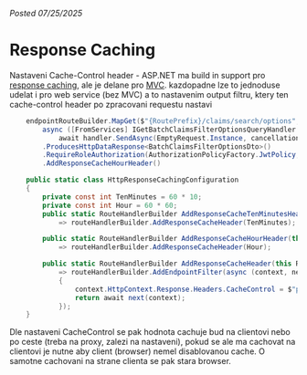 *Posted 07/25/2025*

# Response Caching

Nastaveni Cache-Control header - ASP.NET ma build in support pro [response caching](https://learn.microsoft.com/en-us/aspnet/core/performance/caching/response?view=aspnetcore-9.0), ale je delane pro [MVC](https://github.com/dotnet/aspnetcore/issues/58604). kazdopadne lze to jednoduse udelat i pro web service (bez MVC) a to nastavenim output filtru, ktery ten cache-control header po zpracovani requestu nastavi



```C#
    endpointRouteBuilder.MapGet($"{RoutePrefix}/claims/search/options",
        async ([FromServices] IGetBatchClaimsFilterOptionsQueryHandler handler, CancellationToken cancellationToken) =>
            await handler.SendAsync(EmptyRequest.Instance, cancellationToken))
        .ProducesHttpDataResponse<BatchClaimsFilterOptionsDto>()
        .RequireRoleAuthorization(AuthorizationPolicyFactory.JwtPolicy, HV2Roles.AP_HV2_SUPERVISOR, HV2Roles.AP_HV2_ITADMIN)
        .AddResponseCacheHourHeader()
```

```C#
    public static class HttpResponseCachingConfiguration
    {
        private const int TenMinutes = 60 * 10;
        private const int Hour = 60 * 60;
        public static RouteHandlerBuilder AddResponseCacheTenMinutesHeader(this RouteHandlerBuilder routeHandlerBuilder)
            => routeHandlerBuilder.AddResponseCacheHeader(TenMinutes);

        public static RouteHandlerBuilder AddResponseCacheHourHeader(this RouteHandlerBuilder routeHandlerBuilder)
            => routeHandlerBuilder.AddResponseCacheHeader(Hour);

        public static RouteHandlerBuilder AddResponseCacheHeader(this RouteHandlerBuilder routeHandlerBuilder, int maxAgeInSeconds)
            => routeHandlerBuilder.AddEndpointFilter(async (context, next) =>
            {
                context.HttpContext.Response.Headers.CacheControl = $"public,max-age={maxAgeInSeconds}";
                return await next(context);
            });
    }
```

Dle nastaveni CacheControl se pak hodnota cachuje bud na clientovi nebo po ceste (treba na proxy, zalezi na nastaveni), pokud se ale ma cachovat na clientovi je nutne aby client (browser) nemel disablovanou cache.
O samotne cachovani na strane clienta se pak stara browser.